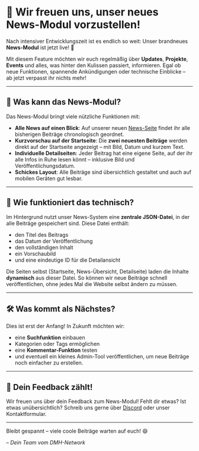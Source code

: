 # 🎉 Wir freuen uns, unser neues News-Modul vorzustellen!

Nach intensiver Entwicklungszeit ist es endlich so weit: Unser brandneues **News-Modul** ist jetzt live! 🚀

Mit diesem Feature möchten wir euch regelmäßig über **Updates**, **Projekte**, **Events** und alles, was hinter den Kulissen passiert, informieren. Egal ob neue Funktionen, spannende Ankündigungen oder technische Einblicke – ab jetzt verpasst ihr nichts mehr!

---

## 📰 Was kann das News-Modul?

Das News-Modul bringt viele nützliche Funktionen mit:

- **Alle News auf einen Blick**: Auf unserer neuen [News-Seite](#) findet ihr alle bisherigen Beiträge chronologisch geordnet.
- **Kurzvorschau auf der Startseite**: Die **zwei neuesten Beiträge** werden direkt auf der Startseite angezeigt – mit Bild, Datum und kurzem Text.
- **Individuelle Detailseiten**: Jeder Beitrag hat eine eigene Seite, auf der ihr alle Infos in Ruhe lesen könnt – inklusive Bild und Veröffentlichungsdatum.
- **Schickes Layout**: Alle Beiträge sind übersichtlich gestaltet und auch auf mobilen Geräten gut lesbar.

---

## 🔧 Wie funktioniert das technisch?

Im Hintergrund nutzt unser News-System eine **zentrale JSON-Datei**, in der alle Beiträge gespeichert sind. Diese Datei enthält:

- den Titel des Beitrags
- das Datum der Veröffentlichung
- den vollständigen Inhalt
- ein Vorschaubild
- und eine eindeutige ID für die Detailansicht

Die Seiten selbst (Startseite, News-Übersicht, Detailseite) laden die Inhalte **dynamisch** aus dieser Datei. So können wir neue Beiträge schnell veröffentlichen, ohne jedes Mal die Website selbst ändern zu müssen.

---

## 🛠️ Was kommt als Nächstes?

Dies ist erst der Anfang! In Zukunft möchten wir:

- eine **Suchfunktion** einbauen
- Kategorien oder Tags ermöglichen
- eine **Kommentar-Funktion** testen
- und eventuell ein kleines Admin-Tool veröffentlichen, um neue Beiträge noch einfacher zu erstellen.

---

## 💬 Dein Feedback zählt!

Wir freuen uns über dein Feedback zum News-Modul! Fehlt dir etwas? Ist etwas unübersichtlich? Schreib uns gerne über [Discord](#) oder unser Kontaktformular.

---

Bleibt gespannt – viele coole Beiträge warten auf euch! 😄

*– Dein Team vom DMH-Network*

